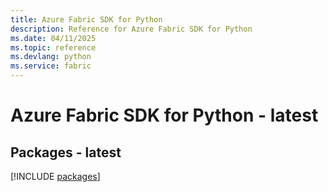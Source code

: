 ```yaml
---
title: Azure Fabric SDK for Python
description: Reference for Azure Fabric SDK for Python
ms.date: 04/11/2025
ms.topic: reference
ms.devlang: python
ms.service: fabric
---
```

# Azure Fabric SDK for Python - latest
## Packages - latest
[!INCLUDE [packages](fabric-index.md)]